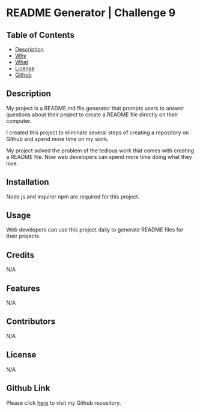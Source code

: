 

# README Generator | Challenge 9

## Table of Contents

- [Description](#description)
- [Why](#what)
- [What](#what)
- [License](#license)
- [Github](#github)

## Description

My project is a README.md file generator that prompts users to answer questions about their project to create a README file directly on their  computer.

I created this project to eliminate several steps of creating a repository on Github and spend more time on my work.

My project solved the problem of the tedious work that comes with creating a README file. Now web developers can spend more time doing what they love.

## Installation

Node js and inquirer npm are required for this project.

## Usage 

Web developers can use this project daily to generate README files for their projects. 

## Credits 

N/A

## Features 

N/A

## Contributors

N/A

## License 

N/A

## Github Link

Please click [here](https://github.com/laurenp305/readme-challenge-nine) to visit my Github repository.